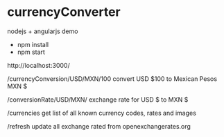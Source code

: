 # currencyConverter
nodejs + angularjs demo

* npm install
* npm start

http://localhost:3000/

/currencyConversion/USD/MXN/100
convert USD $100 to Mexican Pesos MXN $

/conversionRate/USD/MXN/
exchange rate for USD $ to MXN $

/currencies
get list of all known currency codes, rates and images

/refresh
update all exchange rated from openexchangerates.org
